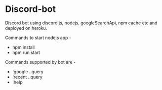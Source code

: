 
# Discord-bot

Discord bot using discord.js, nodejs, googleSearchApi, npm cache etc and deployed on heroku. 

Commands to start nodejs app - 
- npm install
- npm run start

Commands supported by bot are  - 
 - !google ..query 
 - !recent ..query 
 - !help

